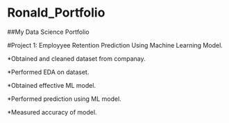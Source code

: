 # Ronald_Portfolio
##My Data Science Portfolio

#Project 1: Employyee Retention Prediction Using Machine Learning Model.

*Obtained and cleaned dataset from companay.

*Performed EDA on dataset.

*Obtained effective ML model.

*Performed prediction using ML model.

*Measured accuracy of model.

